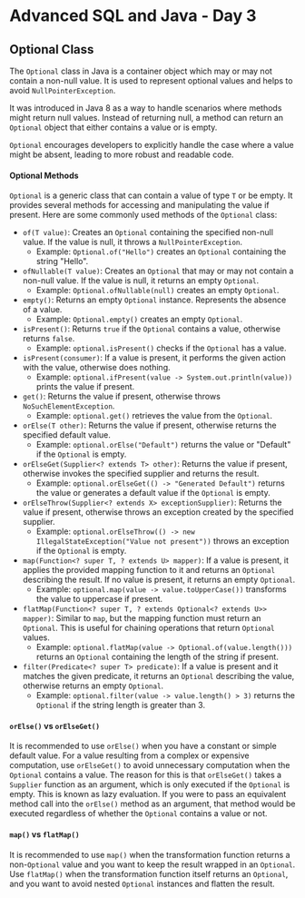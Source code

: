 # Advanced SQL and Java - Day 3

## Optional Class

The `Optional` class in Java is a container object which may or may not contain a non-null value. It is used to represent optional values and helps to avoid `NullPointerException`.

It was introduced in Java 8 as a way to handle scenarios where methods might return null values. Instead of returning null, a method can return an `Optional` object that either contains a value or is empty.

`Optional` encourages developers to explicitly handle the case where a value might be absent, leading to more robust and readable code.

#### Optional Methods

`Optional` is a generic class that can contain a value of type `T` or be empty. It provides several methods for accessing and manipulating the value if present. Here are some commonly used methods of the `Optional` class:

- `of(T value)`: Creates an `Optional` containing the specified non-null value. If the value is null, it throws a `NullPointerException`.
  - Example: `Optional.of("Hello")` creates an `Optional` containing the string "Hello".
- `ofNullable(T value)`: Creates an `Optional` that may or may not contain a non-null value. If the value is null, it returns an empty `Optional`.
  - Example: `Optional.ofNullable(null)` creates an empty `Optional`.
- `empty()`: Returns an empty `Optional` instance. Represents the absence of a value.
  - Example: `Optional.empty()` creates an empty `Optional`.
- `isPresent()`: Returns `true` if the `Optional` contains a value, otherwise returns `false`.
  - Example: `optional.isPresent()` checks if the `Optional` has a value.
- `isPresent(consumer)`: If a value is present, it performs the given action with the value, otherwise does nothing.
  - Example: `optional.ifPresent(value -> System.out.println(value))` prints the value if present.
- `get()`: Returns the value if present, otherwise throws `NoSuchElementException`.
  - Example: `optional.get()` retrieves the value from the `Optional`.
- `orElse(T other)`: Returns the value if present, otherwise returns the specified default value.
  - Example: `optional.orElse("Default")` returns the value or "Default" if the `Optional` is empty.
- `orElseGet(Supplier<? extends T> other)`: Returns the value if present, otherwise invokes the specified supplier and returns the result.
  - Example: `optional.orElseGet(() -> "Generated Default")` returns the value or generates a default value if the `Optional` is empty.
- `orElseThrow(Supplier<? extends X> exceptionSupplier)`: Returns the value if present, otherwise throws an exception created by the specified supplier.
  - Example: `optional.orElseThrow(() -> new IllegalStateException("Value not present"))` throws an exception if the `Optional` is empty.
- `map(Function<? super T, ? extends U> mapper)`: If a value is present, it applies the provided mapping function to it and returns an `Optional` describing the result. If no value is present, it returns an empty `Optional`.
  - Example: `optional.map(value -> value.toUpperCase())` transforms the value to uppercase if present.
- `flatMap(Function<? super T, ? extends Optional<? extends U>> mapper)`: Similar to `map`, but the mapping function must return an `Optional`. This is useful for chaining operations that return `Optional` values.
  - Example: `optional.flatMap(value -> Optional.of(value.length()))` returns an `Optional` containing the length of the string if present.
- `filter(Predicate<? super T> predicate)`: If a value is present and it matches the given predicate, it returns an `Optional` describing the value, otherwise returns an empty `Optional`.
  - Example: `optional.filter(value -> value.length() > 3)` returns the `Optional` if the string length is greater than 3.

#### `orElse()` vs `orElseGet()`

It is recommended to use `orElse()` when you have a constant or simple default value. For a value resulting from a complex or expensive computation, use `orElseGet()` to avoid unnecessary computation when the `Optional` contains a value. The reason for this is that `orElseGet()` takes a `Supplier` function as an argument, which is only executed if the `Optional` is empty. This is known as lazy evaluation. If you were to pass an equivalent method call into the `orElse()` method as an argument, that method would be executed regardless of whether the `Optional` contains a value or not.

#### `map()` vs `flatMap()`

It is recommended to use `map()` when the transformation function returns a non-`Optional` value and you want to keep the result wrapped in an `Optional`. Use `flatMap()` when the transformation function itself returns an `Optional`, and you want to avoid nested `Optional` instances and flatten the result.
